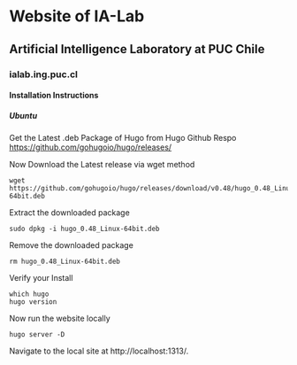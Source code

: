 # Website of IA-Lab
## Artificial Intelligence Laboratory at PUC Chile
### ialab.ing.puc.cl


#### Installation Instructions

##### Ubuntu

Get the Latest .deb Package of Hugo from Hugo Github Respo 
https://github.com/gohugoio/hugo/releases/

Now Download the Latest release via wget method
```
wget https://github.com/gohugoio/hugo/releases/download/v0.48/hugo_0.48_Linux-64bit.deb
```

Extract the downloaded package
```
sudo dpkg -i hugo_0.48_Linux-64bit.deb
```

Remove the downloaded package
```
rm hugo_0.48_Linux-64bit.deb
```

Verify your Install
```
which hugo
hugo version
```

Now run the website locally
```
hugo server -D
```

Navigate to the local site at http://localhost:1313/.